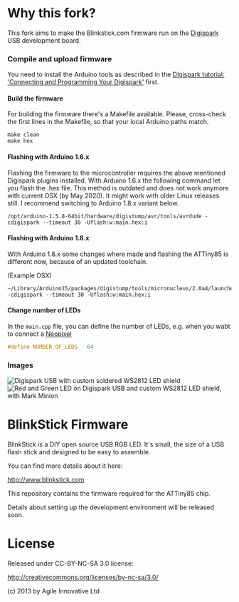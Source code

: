 Why this fork?
===============

This fork aims to make the Blinkstick.com firmware run on the 
[Digispark](http://digistump.com/products/1) USB development board.

### Compile and upload firmware

You need to install the Arduino tools as described in the
[Digispark tutorial: 'Connecting and Programming Your Digispark'](http://digistump.com/wiki/digispark/tutorials/connecting) first.

#### Build the firmware

For building the firmware there's a Makefile available.
Please, cross-check the first lines in the Makefile, so that your local Arduino paths match. 

````
make clean
make hex
````

#### Flashing with Arduino 1.6.x

Flashing the firmware to the microcontroller requires the above mentioned Digispark plugins installed.
With Arduino 1.6.x the following command let you flash the .hex file.
This method is outdated and does not work anymore with current OSX (by May 2020).
It might work with older Linux releases still. I recommend switching to Arduino 1.8.x variant below.

````
/opt/arduino-1.5.8-64bit/hardware/digistump/avr/tools/avrdude -cdigispark --timeout 30 -Uflash:w:main.hex:i
````

#### Flashing with Arduino 1.8.x

With Arduino 1.8.x some changes where made and flashing the ATTiny85 is different now,
because of an updated toolchain. 

(Example OSX)
````
~/Library/Arduino15/packages/digistump/tools/micronucleus/2.0a4/launcher -cdigispark --timeout 30 -Uflash:w:main.hex:i
````

#### Change number of LEDs

In the ```main.cpp``` file, you can define the number of LEDs,
e.g. when you wabt to connect a [Neopixel](https://www.adafruit.com/category/168)

```cpp
#define NUMBER_OF_LEDS   64
```

### Images

![Digispark USB with custom soldered WS2812 LED shield](/pictures/IMG_20150310_234954_117.jpg?raw=true)
![Red and Green LED on Digispark USB and custom WS2812 LED shield, with Mark Minion](/pictures/IMG_20150310_235913_781.jpg?raw=true)

BlinkStick Firmware
===================

BlinkStick is a DIY open source USB RGB LED. It's small, the 
size of a USB flash stick and designed to be easy to assemble. 
    
You can find more details about it here:

http://www.blinkstick.com

This repository contains the firmware required for the ATTiny85 chip.

Details about setting up the development environment will be released soon.


License
=======

Released under CC-BY-NC-SA 3.0 license:

http://creativecommons.org/licenses/by-nc-sa/3.0/

(c) 2013 by Agile Innovative Ltd

